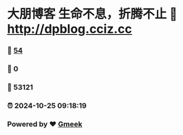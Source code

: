 # 大朋博客 生命不息，折腾不止 :link: http://dpblog.cciz.cc 
### :page_facing_up: [54](http://dpblog.cciz.cc/tag.html) 
### :speech_balloon: 0 
### :hibiscus: 53121 
### :alarm_clock: 2024-10-25 09:18:19 
### Powered by :heart: [Gmeek](https://github.com/Meekdai/Gmeek)
